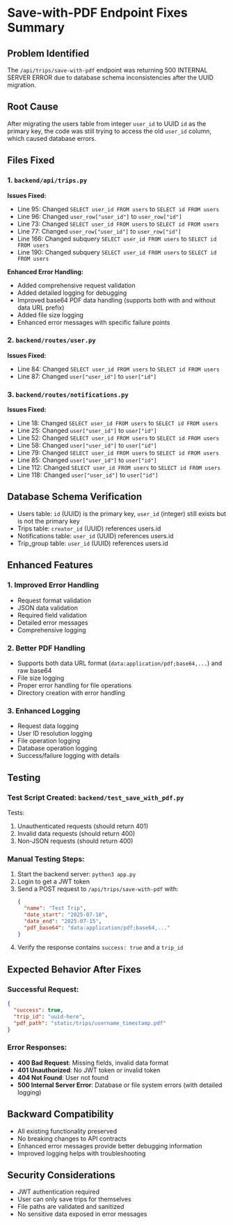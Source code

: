 # Save-with-PDF Endpoint Fixes Summary

## Problem Identified
The `/api/trips/save-with-pdf` endpoint was returning 500 INTERNAL SERVER ERROR due to database schema inconsistencies after the UUID migration.

## Root Cause
After migrating the users table from integer `user_id` to UUID `id` as the primary key, the code was still trying to access the old `user_id` column, which caused database errors.

## Files Fixed

### 1. `backend/api/trips.py`
**Issues Fixed:**
- Line 95: Changed `SELECT user_id FROM users` to `SELECT id FROM users`
- Line 96: Changed `user_row["user_id"]` to `user_row["id"]`
- Line 73: Changed `SELECT user_id FROM users` to `SELECT id FROM users`
- Line 77: Changed `user_row["user_id"]` to `user_row["id"]`
- Line 166: Changed subquery `SELECT user_id FROM users` to `SELECT id FROM users`
- Line 190: Changed subquery `SELECT user_id FROM users` to `SELECT id FROM users`

**Enhanced Error Handling:**
- Added comprehensive request validation
- Added detailed logging for debugging
- Improved base64 PDF data handling (supports both with and without data URL prefix)
- Added file size logging
- Enhanced error messages with specific failure points

### 2. `backend/routes/user.py`
**Issues Fixed:**
- Line 84: Changed `SELECT user_id FROM users` to `SELECT id FROM users`
- Line 87: Changed `user["user_id"]` to `user["id"]`

### 3. `backend/routes/notifications.py`
**Issues Fixed:**
- Line 18: Changed `SELECT user_id FROM users` to `SELECT id FROM users`
- Line 25: Changed `user["user_id"]` to `user["id"]`
- Line 52: Changed `SELECT user_id FROM users` to `SELECT id FROM users`
- Line 58: Changed `user["user_id"]` to `user["id"]`
- Line 79: Changed `SELECT user_id FROM users` to `SELECT id FROM users`
- Line 85: Changed `user["user_id"]` to `user["id"]`
- Line 112: Changed `SELECT user_id FROM users` to `SELECT id FROM users`
- Line 118: Changed `user["user_id"]` to `user["id"]`

## Database Schema Verification
- Users table: `id` (UUID) is the primary key, `user_id` (integer) still exists but is not the primary key
- Trips table: `creator_id` (UUID) references users.id
- Notifications table: `user_id` (UUID) references users.id
- Trip_group table: `user_id` (UUID) references users.id

## Enhanced Features

### 1. Improved Error Handling
- Request format validation
- JSON data validation
- Required field validation
- Detailed error messages
- Comprehensive logging

### 2. Better PDF Handling
- Supports both data URL format (`data:application/pdf;base64,...`) and raw base64
- File size logging
- Proper error handling for file operations
- Directory creation with error handling

### 3. Enhanced Logging
- Request data logging
- User ID resolution logging
- File operation logging
- Database operation logging
- Success/failure logging with details

## Testing

### Test Script Created: `backend/test_save_with_pdf.py`
Tests:
1. Unauthenticated requests (should return 401)
2. Invalid data requests (should return 400)
3. Non-JSON requests (should return 400)

### Manual Testing Steps:
1. Start the backend server: `python3 app.py`
2. Login to get a JWT token
3. Send a POST request to `/api/trips/save-with-pdf` with:
   ```json
   {
     "name": "Test Trip",
     "date_start": "2025-07-10",
     "date_end": "2025-07-15",
     "pdf_base64": "data:application/pdf;base64,..."
   }
   ```
4. Verify the response contains `success: true` and a `trip_id`

## Expected Behavior After Fixes

### Successful Request:
```json
{
  "success": true,
  "trip_id": "uuid-here",
  "pdf_path": "static/trips/username_timestamp.pdf"
}
```

### Error Responses:
- **400 Bad Request**: Missing fields, invalid data format
- **401 Unauthorized**: No JWT token or invalid token
- **404 Not Found**: User not found
- **500 Internal Server Error**: Database or file system errors (with detailed logging)

## Backward Compatibility
- All existing functionality preserved
- No breaking changes to API contracts
- Enhanced error messages provide better debugging information
- Improved logging helps with troubleshooting

## Security Considerations
- JWT authentication required
- User can only save trips for themselves
- File paths are validated and sanitized
- No sensitive data exposed in error messages 